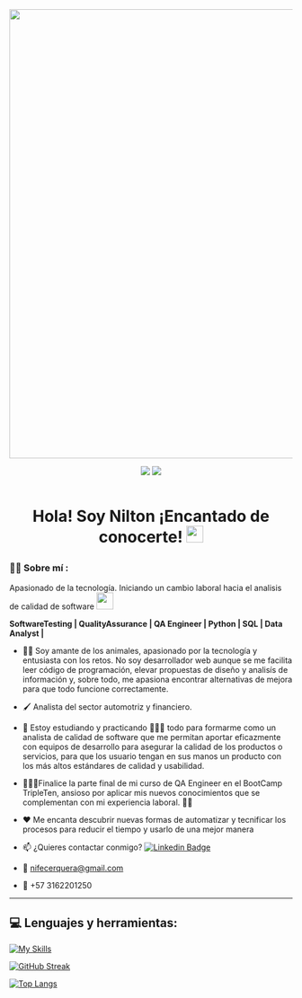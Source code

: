 <div id="header" align="center">
  <img decoding="async" src="https://github.com/user-attachments/assets/dcff9662-01e5-4c0a-b591-e9c5bacbeaf8" width="800"/>
</div>
<div id="badges" align="center">

  
[![](https://img.shields.io/badge/LinkedIn-0077B5?style=for-the-badge&logo=linkedin&logoColor=white)](https://www.linkedin.com/in/NilCerquera/) 
![](https://komarev.com/ghpvc/?username=NilCerquera&color=blueviolet&style=flat-square)
 <div id="badges" align="center">
  <img src="https://visitor-badge-reloaded.herokuapp.com/badge?page_id=NilCerquera.NilCerquera&color=00cf00" alt=""/>
   <h1>
     
  Hola! Soy Nilton ¡Encantado de conocerte! 
  <img src="https://media.giphy.com/media/hvRJCLFzcasrR4ia7z/giphy.gif" width="30px"/>
</h1>
 <div id="header" align="left">

### :woman_technologist: Sobre mí :

Apasionado de la tecnología. Iniciando un cambio laboral hacia el analisis de calidad de software <img src="https://media.giphy.com/media/WUlplcMpOCEmTGBtBW/giphy.gif" width="30"> 

**SoftwareTesting | QualityAssurance | QA Engineer | Python | SQL | Data Analyst |**
   
* 🧑‍💻 Soy amante de los animales, apasionado por la tecnología y entusiasta con los retos. No soy desarrollador web aunque se me facilita leer código de programación, elevar propuestas de diseño y analisís de información y, sobre todo, me apasiona encontrar alternativas de mejora para que todo funcione correctamente.

* 🖌️ Analista del sector automotriz y financiero.

* 🌱 Estoy estudiando y practicando 👨🏻‍💻 todo para formarme como un analista de calidad de software que me permitan aportar eficazmente con equipos de desarrollo para asegurar la calidad de los productos o servicios, para que los usuario tengan en sus manos un producto con los más altos estándares de calidad y usabilidad.

* 👨🏻‍🎓Finalice la parte final de mi curso de QA Engineer en el BootCamp TripleTen, ansioso por aplicar mis nuevos conocimientos que se complementan con mi experiencia laboral. 🕺🏻

* ❤️ Me encanta descubrir nuevas formas de automatizar y tecnificar los procesos para reducir el tiempo y usarlo de una mejor manera

* 📫 ¿Quieres contactar conmigo? [![Linkedin Badge](https://img.shields.io/badge/-Nilton-blue?style=flat&logo=Linkedin&logoColor=white)](https://www.linkedin.com/in/NilCerquera/)

* :e-mail: nifecerquera@gmail.com

* :iphone: +57 3162201250
---
## 💻 Lenguajes y herramientas:

<div id="header" align="left">
  
   [![My Skills](https://skillicons.dev/icons?i=py,postman,java,postgres,github,unreal,angular,nodejs,js,html,css)](https://skillicons.dev)

</div>

[![GitHub Streak](http://github-readme-streak-stats.herokuapp.com?user=NilCerquera&theme=dark&background=000000)](https://git.io/streak-stats)

[![Top Langs](https://github-readme-stats.vercel.app/api/top-langs/?username=NilCerquera&layout=compact&theme=vision-friendly-dark)](https://github.com/anuraghazra/github-readme-stats)
